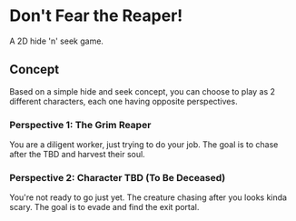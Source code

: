 # Don't Fear the Reaper!
A 2D hide 'n' seek game.

## Concept
Based on a simple hide and seek concept, you can choose to play as 2 different characters, each one having opposite perspectives.

### Perspective 1: The Grim Reaper
You are a diligent worker, just trying to do your job. The goal is to chase after the TBD and harvest their soul.

### Perspective 2: Character TBD (To Be Deceased)
You're not ready to go just yet. The creature chasing after you looks kinda scary. The goal is to evade and find the exit portal.
